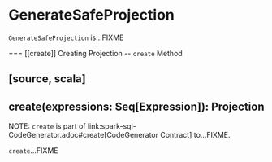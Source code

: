 # GenerateSafeProjection

`GenerateSafeProjection` is...FIXME

=== [[create]] Creating Projection -- `create` Method

[source, scala]
----
create(expressions: Seq[Expression]): Projection
----

NOTE: `create` is part of link:spark-sql-CodeGenerator.adoc#create[CodeGenerator Contract] to...FIXME.

`create`...FIXME
